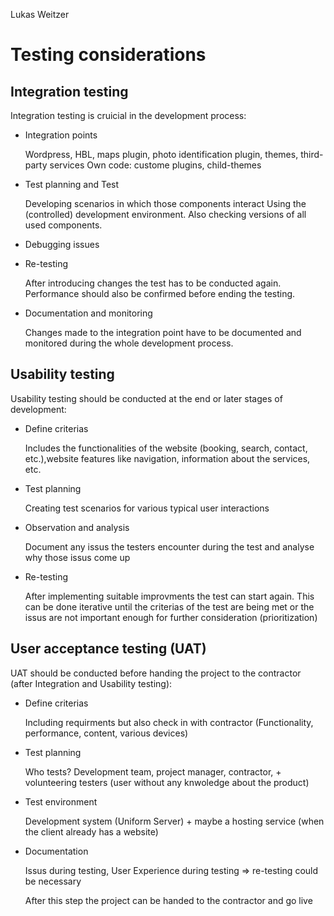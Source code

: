 Lukas Weitzer


# Testing considerations

## Integration testing

Integration testing is cruicial in the development process:

- Integration points

    Wordpress, HBL, maps plugin, photo identification plugin, themes, third-party services
    Own code: custome plugins, child-themes

- Test planning and Test

    Developing scenarios in which those components interact
    Using the (controlled) development environment. Also checking versions of all used components.

- Debugging issues

- Re-testing

    After introducing changes the test has to be conducted again. Performance should also be confirmed before ending the testing.

- Documentation and monitoring

    Changes made to the integration point have to be documented and monitored during the whole development process.


## Usability testing

Usability testing should be conducted at the end or later stages of development:

- Define criterias

    Includes the functionalities of the website (booking, search, contact, etc.),website features like navigation, information about the services, etc.

- Test planning

    Creating test scenarios for various typical user interactions

- Observation and analysis

    Document any issus the testers encounter during the test and analyse why those issus come up

- Re-testing

    After implementing suitable improvments the test can start again. This can be done iterative until the criterias of the test are being met or the issus are not important enough for further consideration (prioritization)



## User acceptance testing (UAT)

UAT should be conducted before handing the project to the contractor (after Integration and Usability testing):

- Define criterias

    Including requirments but also check in with contractor (Functionality, performance, content, various devices)

- Test planning

    Who tests? Development team, project manager, contractor, + volunteering testers (user without any knwoledge about the product)

- Test environment

    Development system (Uniform Server) + maybe a hosting service (when the client already has a website)

- Documentation

    Issus during testing, User Experience during testing => re-testing could be necessary

    After this step the project can be handed to the contractor and go live








